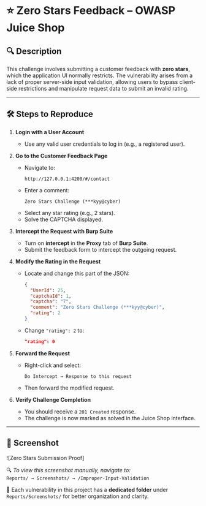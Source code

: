 # ⭐ Zero Stars Feedback – OWASP Juice Shop

## 🔍 Description

This challenge involves submitting a customer feedback with **zero stars**, which the application UI normally restricts. The vulnerability arises from a lack of proper server-side input validation, allowing users to bypass client-side restrictions and manipulate request data to submit an invalid rating.

---

## 🛠️ Steps to Reproduce

1. **Login with a User Account**
   - Use any valid user credentials to log in (e.g., a registered user).

2. **Go to the Customer Feedback Page**
   - Navigate to:
     ```
     http://127.0.0.1:4200/#/contact
     ```
   - Enter a comment:
     ```
     Zero Stars Challenge (***kyy@cyber)
     ```
   - Select any star rating (e.g., 2 stars).
   - Solve the CAPTCHA displayed.

3. **Intercept the Request with Burp Suite**
   - Turn on **intercept** in the **Proxy** tab of **Burp Suite**.
   - Submit the feedback form to intercept the outgoing request.

4. **Modify the Rating in the Request**
   - Locate and change this part of the JSON:
     ```json
     {
       "UserId": 25,
       "captchaId": 1,
       "captcha": "7",
       "comment": "Zero Stars Challenge (***kyy@cyber)",
       "rating": 2
     }
     ```
   - Change `"rating": 2` to:
     ```json
     "rating": 0
     ```

5. **Forward the Request**
   - Right-click and select:
     ```
     Do Intercept → Response to this request
     ```
   - Then forward the modified request.

6. **Verify Challenge Completion**
   - You should receive a `201 Created` response.
   - The challenge is now marked as solved in the Juice Shop interface.

---

## 📸 Screenshot

![Zero Stars Submission Proof]

🔍 *To view this screenshot manually, navigate to:*  
`Reports/ → Screenshots/ → /Improper-Input-Validation`

📁 Each vulnerability in this project has a **dedicated folder** under `Reports/Screenshots/` for better organization and clarity.
